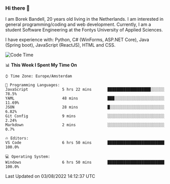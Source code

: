 ### Hi there 👋

I am Borek Bandell, 20 years old living in the Netherlands. I am interested in general programming/coding and web development. Currently, I am a student Software Engineering at the Fontys University of Applied Sciences.

I have experience with: Python, C# (WinForms, ASP.NET Core), Java (Spring boot), JavaScript (ReactJS), HTML and CSS.

<!--START_SECTION:waka-->
![Code Time](http://img.shields.io/badge/Code%20Time-224%20hrs%2036%20mins-blue)

📊 **This Week I Spent My Time On** 

```text
⌚︎ Time Zone: Europe/Amsterdam

💬 Programming Languages: 
JavaScript               5 hrs 22 mins       ███████████████████░░░░░░   78.5% 
YAML                     48 mins             ███░░░░░░░░░░░░░░░░░░░░░░   11.69% 
JSON                     28 mins             █░░░░░░░░░░░░░░░░░░░░░░░░   6.82% 
Git Config               9 mins              ░░░░░░░░░░░░░░░░░░░░░░░░░   2.24% 
Markdown                 2 mins              ░░░░░░░░░░░░░░░░░░░░░░░░░   0.7%

🔥 Editors: 
VS Code                  6 hrs 50 mins       █████████████████████████   100.0%

💻 Operating System: 
Windows                  6 hrs 50 mins       █████████████████████████   100.0%

```


 Last Updated on 03/08/2022 14:12:37 UTC
<!--END_SECTION:waka-->

<!--**tcBorek2002/tcBorek2002** is a ✨ _special_ ✨ repository because its `README.md` (this file) appears on your GitHub profile.

Here are some ideas to get you started:

- 🔭 I’m currently working on ...
- 🌱 I’m currently learning ...
- 👯 I’m looking to collaborate on ...
- 🤔 I’m looking for help with ...
- 💬 Ask me about ...
- 📫 How to reach me: ...
- 😄 Pronouns: ...
- ⚡ Fun fact: ...
-->
